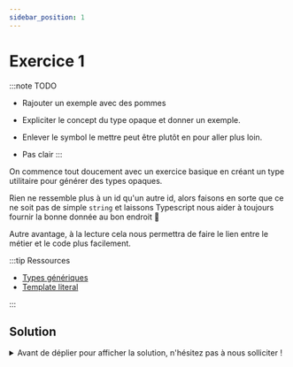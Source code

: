 ```yaml
---
sidebar_position: 1
---
```


# Exercice 1

:::note TODO

- Rajouter un exemple avec des pommes
- Expliciter le concept du type opaque et donner un exemple.
- Enlever le symbol le mettre peut être plutôt en pour aller plus loin.

- Pas clair
  :::

On commence tout doucement avec un exercice basique en créant un type utilitaire pour générer des types opaques.

Rien ne ressemble plus à un id qu'un autre id, alors faisons en sorte que ce ne soit pas de simple `string` et laissons Typescript nous aider à toujours fournir la bonne donnée au bon endroit 💪

Autre avantage, à la lecture cela nous permettra de faire le lien entre le métier et le code plus facilement.

:::tip Ressources

- [Types génériques](../typescript/generic.md)
- [Template literal](../typescript/template-literal.md)

:::

## Solution

<details>
  <summary>Avant de déplier pour afficher la solution, n'hésitez pas à nous solliciter ! </summary>

    ```ts
    export type UUID<T extends string> = Opaque<string, `${T}_uuid`>;
    ```

</details>
